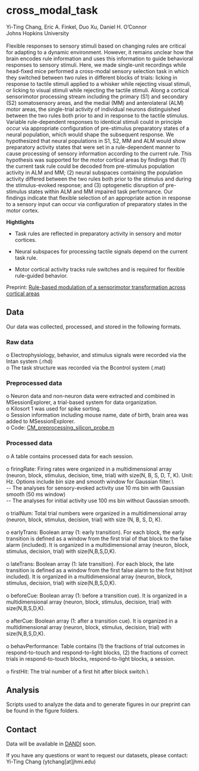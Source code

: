 # cross_modal_task
Yi-Ting Chang, Eric A. Finkel, Duo Xu, Daniel H. O’Connor\
Johns Hopkins University\
\
Flexible responses to sensory stimuli based on changing rules are critical for adapting to a dynamic environment. However, it remains unclear how the brain encodes rule information and uses this information to guide behavioral responses to sensory stimuli. Here, we made single-unit recordings while head-fixed mice performed a cross-modal sensory selection task in which they switched between two rules in different blocks of trials: licking in response to tactile stimuli applied to a whisker while rejecting visual stimuli, or licking to visual stimuli while rejecting the tactile stimuli. Along a cortical sensorimotor processing stream including the primary (S1) and secondary (S2) somatosensory areas, and the medial (MM) and anterolateral (ALM) motor areas, the single-trial activity of individual neurons distinguished between the two rules both prior to and in response to the tactile stimulus. Variable rule-dependent responses to identical stimuli could in principle occur via appropriate configuration of pre-stimulus preparatory states of a neural population, which would shape the subsequent response. We hypothesized that neural populations in S1, S2, MM and ALM would show preparatory activity states that were set in a rule-dependent manner to cause processing of sensory information according to the current rule. This hypothesis was supported for the motor cortical areas by findings that (1) the current task rule could be decoded from pre-stimulus population activity in ALM and MM; (2) neural subspaces containing the population activity differed between the two rules both prior to the stimulus and during the stimulus-evoked response; and (3) optogenetic disruption of pre-stimulus states within ALM and MM impaired task performance. Our findings indicate that flexible selection of an appropriate action in response to a sensory input can occur via configuration of preparatory states in the motor cortex.

**Hightlights**

- Task rules are reflected in preparatory activity in sensory and motor cortices.

- Neural subspaces for processing tactile signals depend on the current task rule.

- Motor cortical activity tracks rule switches and is required for flexible rule-guided behavior.

Preprint: [Rule-based modulation of a sensorimotor transformation across cortical areas](https://doi.org/10.1101/2023.08.21.554194) 

## Data
Our data was collected, processed, and stored in the following formats.     
### Raw data
o	Electrophysiology, behavior, and stimulus signals were recorded via the Intan system (.rhd)\
o	The task structure was recorded via the Bcontrol system (.mat)
### Preprocessed data
o	Neuron data and non-neuron data were extracted and combined in MSessionExplorer, a trial-based system for data organization. \
o	Kilosort 1 was used for spike sorting.\
o	Session information including mouse name, date of birth, brain area was added to MSessionExplorer.\
o	Code: [CM_preprocessing_silicon_probe.m](CM_preprocessing_silicon_probe.m) 
### Processed data
o	A table contains processed data for each session.\
\
o	firingRate: Firing rates were organized in a multidimensional array (neuron, block, stimulus, decision, time, trial) with size(N, B, S, D, T, K). Unit: Hz. Options include bin size and smooth window for Gaussian filter.\  
  -- The analyses for sensory-evoked activity use 10 ms bin with Gaussian smooth (50 ms window)\
  -- The analyses for initial activity use 100 ms bin without Gaussian smooth.\
\
o	trialNum: Total trial numbers were organized in a multidimensional array (neuron, block, stimulus, decision, trial) with size (N, B, S, D, K).\
\
o	earlyTrans: Boolean array (1: early transition). For each block, the early transition is defined as a window from the first trial of that block to the false alarm (included). It is organized in a multidimensional array (neuron, block, stimulus, decision, trial) with size(N,B,S,D,K).\
\
o	lateTrans: Boolean array (1: late transition). For each block, the late transition is defined as a window from the first false alarm to the first hit(not included). It is organized in a multidimensional array (neuron, block, stimulus, decision, trial) with size(N,B,S,D,K).\
\
o	beforeCue: Boolean array (1: before a transition cue). It is organized in a multidimensional array (neuron, block, stimulus, decision, trial) with size(N,B,S,D,K).\
\
o	afterCue: Boolean array (1: after a transition cue). It is organized in a multidimensional array (neuron, block, stimulus, decision, trial) with size(N,B,S,D,K).\
\
o	behavPerformance: Table contains (1) the fractions of trial outcomes in respond-to-touch and respond-to-light blocks, (2) the fractions of correct trials in respond-to-touch blocks, respond-to-light blocks, a session.\
\
o	firstHit: The trial number of a first hit after block switch.\   

## Analysis
Scripts used to analyze the data and to generate figures in our preprint can be found in the figure folders.

## Contact
Data will be available in [DANDI](https://www.dandiarchive.org/) soon.

If you have any questions or want to request our datasets, please contact:\
Yi-Ting Chang (ytchang[at]jhmi.edu)



